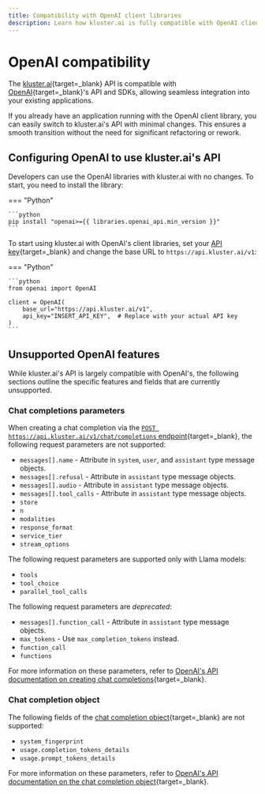 ```yaml
---
title: Compatibility with OpenAI client libraries
description: Learn how kluster.ai is fully compatible with OpenAI client libraries, enabling seamless integration with your existing applications.
---
```


# OpenAI compatibility

The [kluster.ai](https://www.kluster.ai/){target=\_blank} API is compatible with [OpenAI](https://platform.openai.com/docs/api-reference/introduction){target=\_blank}'s API and SDKs, allowing seamless integration into your existing applications.

If you already have an application running with the OpenAI client library, you can easily switch to kluster.ai's API with minimal changes. This ensures a smooth transition without the need for significant refactoring or rework.

## Configuring OpenAI to use kluster.ai's API

Developers can use the OpenAI libraries with kluster.ai with no changes. To start, you need to install the library:

=== "Python"

    ```python
    pip install "openai>={{ libraries.openai_api.min_version }}"
    ```

To start using kluster.ai with OpenAI's client libraries, set your [API key](/get-started/get-api-key/){target=\_blank} and change the base URL to `https://api.kluster.ai/v1`:

=== "Python"

    ```python
    from openai import OpenAI
    
    client = OpenAI(
        base_url="https://api.kluster.ai/v1",
        api_key="INSERT_API_KEY",  # Replace with your actual API key
    )
    ```

## Unsupported OpenAI features

While kluster.ai's API is largely compatible with OpenAI's, the following sections outline the specific features and fields that are currently unsupported.

### Chat completions parameters

When creating a chat completion via the [`POST https://api.kluster.ai/v1/chat/completions` endpoint](/api-reference/reference/#/http/api-endpoints/realtime/v1-chat-completions-post){target=\_blank}, the following request parameters are not supported:

- `messages[].name` - Attribute in `system`, `user`, and `assistant` type message objects.
- `messages[].refusal` - Attribute in `assistant` type message objects.
- `messages[].audio` - Attribute in `assistant` type message objects.
- `messages[].tool_calls` - Attribute in `assistant` type message objects.
- `store`
- `n`
- `modalities`
- `response_format`
- `service_tier`
- `stream_options`

The following request parameters are supported only with Llama models:

- `tools`
- `tool_choice`
- `parallel_tool_calls`

The following request parameters are *deprecated*:

- `messages[].function_call` - Attribute in `assistant` type message objects. <!-- TODO: Once `messages[].tool_calls` is supported, this should be updated to use `messages[].tool_calls instead -->
- `max_tokens` - Use `max_completion_tokens` instead.
- `function_call` <!-- TODO: Once `tool_choice` is supported, this should be updated to use `tool_choice` instead -->
- `functions` <!-- TODO: Once `tools` is supported, this should be updated to use `tools` instead -->

For more information on these parameters, refer to [OpenAI's API documentation on creating chat completions](https://platform.openai.com/docs/api-reference/chat/create){target=_blank}.

### Chat completion object

The following fields of the [chat completion object](/api-reference/reference/#/http/models/structures/v1-chat-completions-request){target=\_blank} are not supported:

- `system_fingerprint`
- `usage.completion_tokens_details`
- `usage.prompt_tokens_details`

For more information on these parameters, refer to [OpenAI's API documentation on the chat completion object](https://platform.openai.com/docs/api-reference/chat/object){target=_blank}.